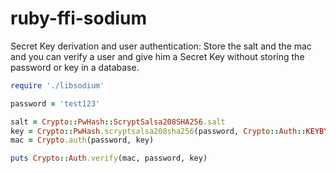 ﻿ruby-ffi-sodium
===============

Secret Key derivation and user authentication: Store the salt and the mac and you can verify a user and give him a Secret Key without storing the password or key in a database.

```ruby
require './libsodium'

password = 'test123'

salt = Crypto::PwHash::ScryptSalsa208SHA256.salt
key = Crypto::PwHash.scryptsalsa208sha256(password, Crypto::Auth::KEYBYTES, salt)
mac = Crypto.auth(password, key)

puts Crypto::Auth.verify(mac, password, key)
```
